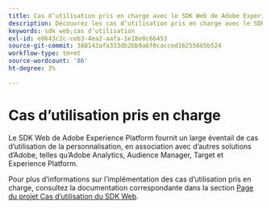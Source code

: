 ```yaml
---
title: Cas d’utilisation pris en charge avec le SDK Web de Adobe Experience Platform
description: Découvrez les cas d’utilisation pris en charge avec le SDK Web de Adobe Experience Platform.
keywords: sdk web;cas d’utilisation
exl-id: e0643c2c-ceb3-4ea2-aafa-1e18e0c66453
source-git-commit: 388143afa333db2bb9a6f0cacced16255665b524
workflow-type: tm+mt
source-wordcount: '86'
ht-degree: 3%

---
```


# Cas d’utilisation pris en charge

Le SDK Web de Adobe Experience Platform fournit un large éventail de cas d’utilisation de la personnalisation, en association avec d’autres solutions d’Adobe, telles qu’Adobe Analytics, Audience Manager, Target et Experience Platform.

Pour plus d’informations sur l’implémentation des cas d’utilisation pris en charge, consultez la documentation correspondante dans la section [Page du projet Cas d’utilisation du SDK Web](https://github.com/orgs/adobe/projects/18/views/1).
